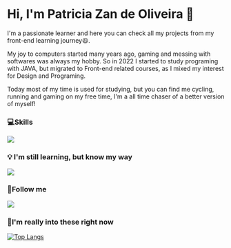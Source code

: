 # Hi, I'm Patricia Zan de Oliveira 👋
<p>I'm a passionate learner and here you can check all my projects from my front-end learning journey😃.</p>
<p>My joy to computers started many years ago, gaming and messing with softwares was always my hobby. So in 2022 I started to study programing with JAVA, but migrated to Front-end related courses, as I mixed my interest for Design and Programing.</p>
<p>Today most of my time is used for studying, but you can find me cycling, running and gaming on my free time, I'm a all time chaser of a better version of myself!</p>

<p align="center">
  <h3>💻Skills</h3>
    <a href="https://skillicons.dev">
      <img src="https://skillicons.dev/icons?i=js,html,css,react,nodejs,vscode,figma" />
    </a>
  <h3>💡 I'm still learning, but know my way</h3>
    <a href="#">
      <img src="https://skillicons.dev/icons?i=linux,postgres,idea,postman,ts" />
    </a>
  
  <h3>📗Follow me</h3>
  <a href="https://www.linkedin.com/in/patriciazandeoliveira/">
    <img src="https://skillicons.dev/icons?i=linkedin" />
  </a>
  
  <h3>🔧I'm really into these right now</h3>
  
  [![Top Langs](https://github-readme-stats.vercel.app/api/top-langs/?username=PatriciaZan&layout=compact&theme=dark)](https://github.com/PatriciaZan/)

</p>







